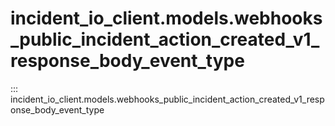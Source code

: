 # incident_io_client.models.webhooks_public_incident_action_created_v1_response_body_event_type

::: incident_io_client.models.webhooks_public_incident_action_created_v1_response_body_event_type
